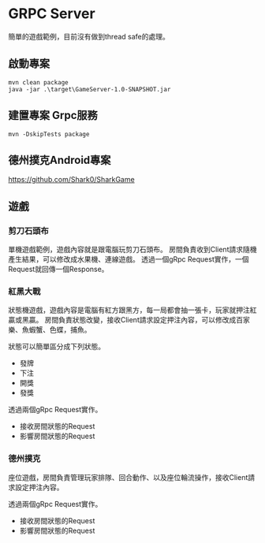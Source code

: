 # GRPC Server
簡單的遊戲範例，目前沒有做到thread safe的處理。

## 啟動專案
```
mvn clean package
java -jar .\target\GameServer-1.0-SNAPSHOT.jar
```

## 建置專案 Grpc服務
```
mvn -DskipTests package
```

## 德州撲克Android專案
https://github.com/Shark0/SharkGame

## 遊戲
### 剪刀石頭布
單機遊戲範例，遊戲內容就是跟電腦玩剪刀石頭布。
房間負責收到Client請求隨機產生結果，可以修改成水果機、連線遊戲。
透過一個gRpc Request實作，一個Request就回傳一個Response。

### 紅黑大戰
狀態機遊戲，遊戲內容是電腦有紅方跟黑方，每一局都會抽一張卡，玩家就押注紅贏或黑贏。
房間負責狀態改變，接收Client請求設定押注內容，可以修改成百家樂、魚蝦蟹、色蝶，捕魚。

狀態可以簡單區分成下列狀態。
* 發牌
* 下注
* 開獎
* 發獎

透過兩個gRpc Request實作。
* 接收房間狀態的Request
* 影響房間狀態的Request

### 德州撲克
座位遊戲，房間負責管理玩家排隊、回合動作、以及座位輪流操作，接收Client請求設定押注內容。

透過兩個gRpc Request實作。
* 接收房間狀態的Request
* 影響房間狀態的Request